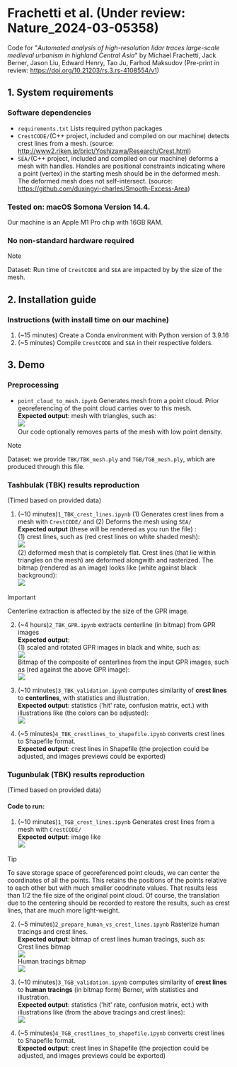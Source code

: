 # Frachetti et al. (Under review: Nature_2024-03-05358)
Code for "*Automated analysis of high-resolution lidar traces large-scale medieval urbanism in highland Central Asia*" by Michael Frachetti, Jack Berner, Jason Liu, Edward Henry, Tao Ju, Farhod Maksudov (Pre-print in review: https://doi.org/10.21203/rs.3.rs-4108554/v1)

## 1. System requirements
### Software dependencies
- ```requirements.txt``` Lists required python packages
- ```CrestCODE/```(C++ project, included and compiled on our machine) detects crest lines from a mesh. (source: http://www2.riken.jp/brict/Yoshizawa/Research/Crest.html)
- ```SEA/```(C++ project, included and compiled on our machine) deforms a mesh with handles. Handles are positional constraints indicating where a point (vertex) in the starting mesh should be in the deformed mesh. The deformed mesh does not self-intersect. (source: https://github.com/duxingyi-charles/Smooth-Excess-Area)
### Tested on: macOS Somona Version 14.4. 
Our machine is an Apple M1 Pro chip with 16GB RAM.
### No non-standard hardware required
> [!NOTE]
> Dataset: Run time of ```CrestCODE``` and ```SEA``` are impacted by by the size of the mesh.

## 2. Installation guide
### Instructions (with install time on our machine)
1. (~15 minutes) Create a Conda environment with Python version of 3.9.16
2. (~5 minutes) Compile ```CrestCODE``` and ```SEA``` in their respective folders.

## 3. Demo
### Preprocessing
- ```point_cloud_to_mesh.ipynb``` Generates mesh from a point cloud. Prior georeferencing of the point cloud carries over to this mesh.
<br><b>Expected output</b>: mesh with triangles, such as:
<br>![](/pictures/tgb_mesh_raw.png)
<br>Our code optionally removes parts of the mesh with low point density.

> [!NOTE]
> Dataset: we provide ```TBK/TBK_mesh.ply``` and ```TGB/TGB_mesh.ply```, which are produced through this file.

### Tashbulak (TBK) results reproduction
(Timed based on provided data)
1. (~10 minutes)```1_TBK_crest_lines.ipynb```
(1) Generates crest lines from a mesh with ```CrestCODE/``` and (2) Deforms the mesh using ```SEA/```
<br><b>Expected output</b> (these will be rendered as you run the file)
: 
<br>(1) crest lines, such as (red crest lines on white shaded mesh):
<br>![](/pictures/tbk_mesh_with_crest_lines.png)
<br>(2) deformed mesh that is completely flat. Crest lines (that lie within triangles on the mesh) are deformed alongwith and rasterized. The bitmap (rendered as an image) looks like (white against black background):
<br>![](/pictures/tbk_crest-lines_deformed.png)

> [!IMPORTANT]
> Centerline extraction is affected by the size of the GPR image.

2. (~4 hours)```2_TBK_GPR.ipynb``` extracts centerline (in bitmap) from GPR images
<br><b>Expected output</b>: 
<br>(1) scaled and rotated GPR images in black and white, such as:
<br>![](/pictures/tbk_radar.png)
<br>Bitmap of the composite of centerlines from the input GPR images, such as (red against the above GPR image):
<br>![](/pictures/tbk_centerlines_on_radar.png)

3. (~10 minutes)```3_TBK_validation.ipynb``` computes similarity of <b>crest lines</b> to <b>centerlines</b>, with statistics and illustration.
<br><b>Expected output</b>: statistics ('hit' rate, confusion matrix, ect.) with illustrations like (the colors can be adjusted): 
<br>![](/pictures/tbk_confusion_matrix.png)

4. (~5 minutes)```4_TBK_crestlines_to_shapefile.ipynb``` converts crest lines to Shapefile format.
<br><b>Expected output</b>: crest lines in Shapefile (the projection could be adjusted, and images previews could be exported)

### Tugunbulak (TBK) results reproduction
(Timed based on provided data)
#### Code to run:
1. (~10 minutes)```1_TGB_crest_lines.ipynb``` Generates crest lines from a mesh with ```CrestCODE/```
<br><b>Expected output</b>: image like
<br>![](/pictures/tgb_mesh_crest_lines.png)

> [!TIP]
> To save storage space of georeferenced point clouds, we can center the coordinates of all the points. This retains the positions of the points relative to each other but with much smaller coodrinate values. That results less than 1/2 the file size of the original point cloud. Of course, the translation due to the centering should be recorded to restore the results, such as crest lines, that are much more light-weight.

2. (~5 minutes)```2_prepare_human_vs_crest_lines.ipynb``` Rasterize human tracings and crest lines.
<br><b>Expected output</b>: bitmap of crest lines human tracings, such as:
<br>Crest lines bitmap
<br>![](/pictures/tgb_crestlines_bitmap.png)
<br>Human tracings bitmap
<br>![](/pictures/tgb_traced-lines_bitmap.png)

3. (~10 minutes)```3_TGB_validation.ipynb``` computes similarity of <b>crest lines</b> to <b>human tracings</b> (in bitmap form) Berner, with statistics and illustration.
<br><b>Expected output</b>: statistics ('hit' rate, confusion matrix, ect.) with illustrations like (from the above tracings and crest lines): 
<br>![](/pictures/tgb_confusion_matrix.png)

4. (~5 minutes)```4_TGB_crestlines_to_shapefile.ipynb``` converts crest lines to Shapefile format.
<br><b>Expected output</b>: crest lines in Shapefile (the projection could be adjusted, and images previews could be exported)
